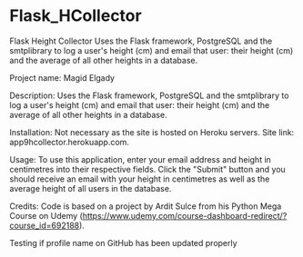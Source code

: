 # Flask_HCollector

Flask Height Collector
Uses the Flask framework, PostgreSQL and the smtplibrary to log a user's height (cm) and email that user: their height (cm) and the average of all other heights in a database.

Project name: Magid Elgady

Description: Uses the Flask framework, PostgreSQL and the smtplibrary to log a user's height (cm) and email that user: their height (cm) and the average of all other heights in a database.

Installation: Not necessary as the site is hosted on Heroku servers. Site link: app9hcollector.herokuapp.com.

Usage: To use this application, enter your email address and height in centimetres into their respective fields. Click the "Submit" button and you should receive an email with your height in centimetres as well as the average height of all users in the database.

Credits: Code is based on a project by Ardit Sulce from his Python Mega Course on Udemy (https://www.udemy.com/course-dashboard-redirect/?course_id=692188).

Testing if profile name on GitHub has been updated properly